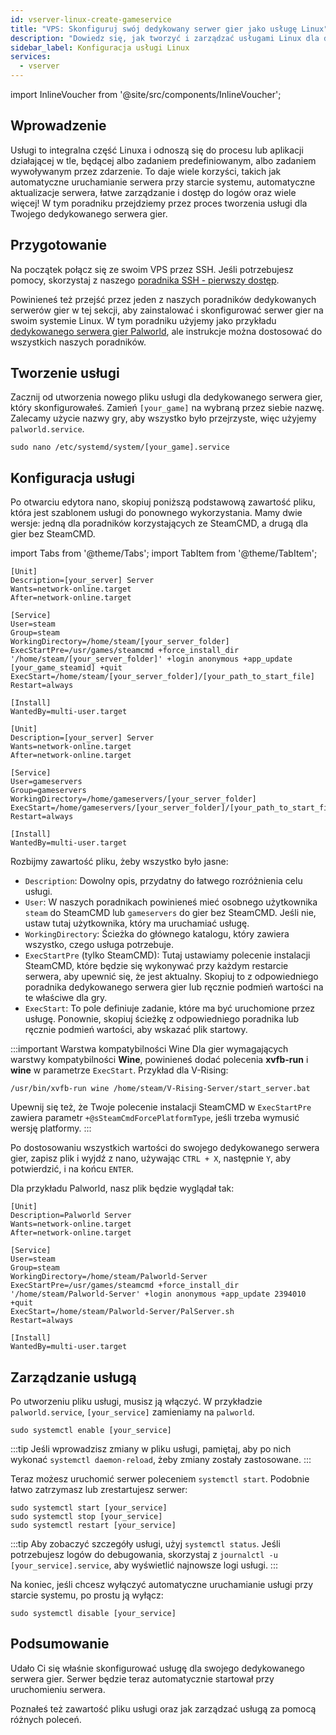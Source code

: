 ```yaml
---
id: vserver-linux-create-gameservice
title: "VPS: Skonfiguruj swój dedykowany serwer gier jako usługę Linux"
description: "Dowiedz się, jak tworzyć i zarządzać usługami Linux dla dedykowanych serwerów gier, aby zapewnić automatyczny start i łatwą obsługę → Sprawdź teraz"
sidebar_label: Konfiguracja usługi Linux
services:
  - vserver
---
```


import InlineVoucher from '@site/src/components/InlineVoucher';

## Wprowadzenie

Usługi to integralna część Linuxa i odnoszą się do procesu lub aplikacji działającej w tle, będącej albo zadaniem predefiniowanym, albo zadaniem wywoływanym przez zdarzenie. To daje wiele korzyści, takich jak automatyczne uruchamianie serwera przy starcie systemu, automatyczne aktualizacje serwera, łatwe zarządzanie i dostęp do logów oraz wiele więcej! W tym poradniku przejdziemy przez proces tworzenia usługi dla Twojego dedykowanego serwera gier.

<InlineVoucher />

## Przygotowanie

Na początek połącz się ze swoim VPS przez SSH. Jeśli potrzebujesz pomocy, skorzystaj z naszego [poradnika SSH - pierwszy dostęp](vserver-linux-ssh.md).

Powinieneś też przejść przez jeden z naszych poradników dedykowanych serwerów gier w tej sekcji, aby zainstalować i skonfigurować serwer gier na swoim systemie Linux. W tym poradniku użyjemy jako przykładu [dedykowanego serwera gier Palworld](vserver-linux-palworld.md), ale instrukcje można dostosować do wszystkich naszych poradników.

## Tworzenie usługi

Zacznij od utworzenia nowego pliku usługi dla dedykowanego serwera gier, który skonfigurowałeś. Zamień `[your_game]` na wybraną przez siebie nazwę. Zalecamy użycie nazwy gry, aby wszystko było przejrzyste, więc użyjemy `palworld.service`.
```
sudo nano /etc/systemd/system/[your_game].service
```

## Konfiguracja usługi

Po otwarciu edytora nano, skopiuj poniższą podstawową zawartość pliku, która jest szablonem usługi do ponownego wykorzystania. Mamy dwie wersje: jedną dla poradników korzystających ze SteamCMD, a drugą dla gier bez SteamCMD.

import Tabs from '@theme/Tabs';
import TabItem from '@theme/TabItem';

<Tabs>
<TabItem value="steamcmd" label="Gra SteamCMD" default>

```
[Unit]
Description=[your_server] Server
Wants=network-online.target
After=network-online.target

[Service]
User=steam
Group=steam
WorkingDirectory=/home/steam/[your_server_folder]
ExecStartPre=/usr/games/steamcmd +force_install_dir '/home/steam/[your_server_folder]' +login anonymous +app_update [your_game_steamid] +quit
ExecStart=/home/steam/[your_server_folder]/[your_path_to_start_file]
Restart=always

[Install]
WantedBy=multi-user.target
```

</TabItem>

<TabItem value="regular" label="Zwykła gra">

```
[Unit]
Description=[your_server] Server
Wants=network-online.target
After=network-online.target

[Service]
User=gameservers
Group=gameservers
WorkingDirectory=/home/gameservers/[your_server_folder]
ExecStart=/home/gameservers/[your_server_folder]/[your_path_to_start_file]
Restart=always

[Install]
WantedBy=multi-user.target
```

</TabItem>
</Tabs>

Rozbijmy zawartość pliku, żeby wszystko było jasne:
- `Description`: Dowolny opis, przydatny do łatwego rozróżnienia celu usługi.
- `User`: W naszych poradnikach powinieneś mieć osobnego użytkownika `steam` do SteamCMD lub `gameservers` do gier bez SteamCMD. Jeśli nie, ustaw tutaj użytkownika, który ma uruchamiać usługę.
- `WorkingDirectory`: Ścieżka do głównego katalogu, który zawiera wszystko, czego usługa potrzebuje.
- `ExecStartPre` (tylko SteamCMD): Tutaj ustawiamy polecenie instalacji SteamCMD, które będzie się wykonywać przy każdym restarcie serwera, aby upewnić się, że jest aktualny. Skopiuj to z odpowiedniego poradnika dedykowanego serwera gier lub ręcznie podmień wartości na te właściwe dla gry.
- `ExecStart`: To pole definiuje zadanie, które ma być uruchomione przez usługę. Ponownie, skopiuj ścieżkę z odpowiedniego poradnika lub ręcznie podmień wartości, aby wskazać plik startowy.

:::important Warstwa kompatybilności Wine
Dla gier wymagających warstwy kompatybilności **Wine**, powinieneś dodać polecenia **xvfb-run** i **wine** w parametrze `ExecStart`. Przykład dla V-Rising:
```
/usr/bin/xvfb-run wine /home/steam/V-Rising-Server/start_server.bat
```

Upewnij się też, że Twoje polecenie instalacji SteamCMD w `ExecStartPre` zawiera parametr `+@sSteamCmdForcePlatformType`, jeśli trzeba wymusić wersję platformy.
:::

Po dostosowaniu wszystkich wartości do swojego dedykowanego serwera gier, zapisz plik i wyjdź z nano, używając `CTRL + X`, następnie `Y`, aby potwierdzić, i na końcu `ENTER`.

Dla przykładu Palworld, nasz plik będzie wyglądał tak:
```
[Unit]
Description=Palworld Server
Wants=network-online.target
After=network-online.target

[Service]
User=steam
Group=steam
WorkingDirectory=/home/steam/Palworld-Server
ExecStartPre=/usr/games/steamcmd +force_install_dir '/home/steam/Palworld-Server' +login anonymous +app_update 2394010 +quit
ExecStart=/home/steam/Palworld-Server/PalServer.sh
Restart=always

[Install]
WantedBy=multi-user.target
```

## Zarządzanie usługą

Po utworzeniu pliku usługi, musisz ją włączyć. W przykładzie `palworld.service`, `[your_service]` zamieniamy na `palworld`.
```
sudo systemctl enable [your_service]
```

:::tip
Jeśli wprowadzisz zmiany w pliku usługi, pamiętaj, aby po nich wykonać `systemctl daemon-reload`, żeby zmiany zostały zastosowane.
:::

Teraz możesz uruchomić serwer poleceniem `systemctl start`. Podobnie łatwo zatrzymasz lub zrestartujesz serwer:
```
sudo systemctl start [your_service]
sudo systemctl stop [your_service]
sudo systemctl restart [your_service]
```

:::tip
Aby zobaczyć szczegóły usługi, użyj `systemctl status`. Jeśli potrzebujesz logów do debugowania, skorzystaj z `journalctl -u [your_service].service`, aby wyświetlić najnowsze logi usługi.
:::

Na koniec, jeśli chcesz wyłączyć automatyczne uruchamianie usługi przy starcie systemu, po prostu ją wyłącz:
```
sudo systemctl disable [your_service]
```

## Podsumowanie

Udało Ci się właśnie skonfigurować usługę dla swojego dedykowanego serwera gier. Serwer będzie teraz automatycznie startował przy uruchomieniu serwera.

Poznałeś też zawartość pliku usługi oraz jak zarządzać usługą za pomocą różnych poleceń.

<InlineVoucher />